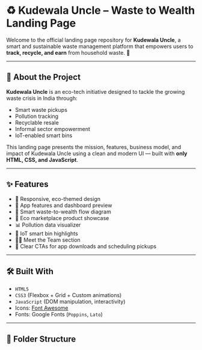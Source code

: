 # ♻️ Kudewala Uncle – Waste to Wealth Landing Page

Welcome to the official landing page repository for **Kudewala Uncle**, a smart and sustainable waste management platform that empowers users to **track, recycle, and earn** from household waste. 🌱

---

## 📌 About the Project

**Kudewala Uncle** is an eco-tech initiative designed to tackle the growing waste crisis in India through:
- Smart waste pickups
- Pollution tracking
- Recyclable resale
- Informal sector empowerment
- IoT-enabled smart bins

This landing page presents the mission, features, business model, and impact of Kudewala Uncle using a clean and modern UI — built with **only HTML, CSS, and JavaScript**.

---

## ✨ Features

- 💚 Responsive, eco-themed design
- 📱 App features and dashboard preview
- 🧩 Smart waste-to-wealth flow diagram
- 🌿 Eco marketplace product showcase
- 📊 Pollution data visualizer
- 🧠 IoT smart bin highlights
- 👨‍💼 Meet the Team section
- 🎯 Clear CTAs for app downloads and scheduling pickups

---

## 🛠️ Built With

- `HTML5`  
- `CSS3` (Flexbox + Grid + Custom animations)  
- `JavaScript` (DOM manipulation, interactivity)  
- Icons: [Font Awesome](https://fontawesome.com/)  
- Fonts: Google Fonts (`Poppins`, `Lato`)

---

## 📁 Folder Structure

